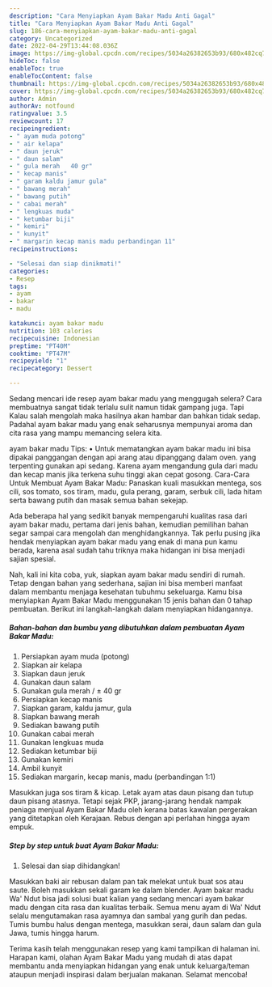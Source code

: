 ```yaml
---
description: "Cara Menyiapkan Ayam Bakar Madu Anti Gagal"
title: "Cara Menyiapkan Ayam Bakar Madu Anti Gagal"
slug: 186-cara-menyiapkan-ayam-bakar-madu-anti-gagal
category: Uncategorized
date: 2022-04-29T13:44:08.036Z
image: https://img-global.cpcdn.com/recipes/5034a26382653b93/680x482cq70/ayam-bakar-madu-foto-resep-utama.jpg
hideToc: false
enableToc: true
enableTocContent: false
thumbnail: https://img-global.cpcdn.com/recipes/5034a26382653b93/680x482cq70/ayam-bakar-madu-foto-resep-utama.jpg
cover: https://img-global.cpcdn.com/recipes/5034a26382653b93/680x482cq70/ayam-bakar-madu-foto-resep-utama.jpg
author: Admin
authorAv: notfound
ratingvalue: 3.5
reviewcount: 17
recipeingredient:
- " ayam muda potong"
- " air kelapa"
- " daun jeruk"
- " daun salam"
- " gula merah   40 gr"
- " kecap manis"
- " garam kaldu jamur gula"
- " bawang merah"
- " bawang putih"
- " cabai merah"
- " lengkuas muda"
- " ketumbar biji"
- " kemiri"
- " kunyit"
- " margarin kecap manis madu perbandingan 11"
recipeinstructions:

- "Selesai dan siap dinikmati!"
categories:
- Resep
tags:
- ayam
- bakar
- madu

katakunci: ayam bakar madu 
nutrition: 103 calories
recipecuisine: Indonesian
preptime: "PT40M"
cooktime: "PT47M"
recipeyield: "1"
recipecategory: Dessert

---
```



Sedang mencari ide resep ayam bakar madu yang menggugah selera? Cara membuatnya sangat tidak terlalu sulit namun tidak gampang juga. Tapi Kalau salah mengolah maka hasilnya akan hambar dan bahkan tidak sedap. Padahal ayam bakar madu yang enak seharusnya mempunyai aroma dan cita rasa yang mampu memancing selera kita.


ayam bakar madu Tips: • Untuk mematangkan ayam bakar madu ini bisa dipakai panggangan dengan api arang atau dipanggang dalam oven. yang terpenting gunakan api sedang. Karena ayam mengandung gula dari madu dan kecap manis jika terkena suhu tinggi akan cepat gosong. Cara-Cara Untuk Membuat Ayam Bakar Madu: Panaskan kuali masukkan mentega, sos cili, sos tomato, sos tiram, madu, gula perang, garam, serbuk cili, lada hitam serta bawang putih dan masak semua bahan sekejap.

Ada beberapa hal yang sedikit banyak mempengaruhi kualitas rasa dari ayam bakar madu, pertama dari jenis bahan, kemudian pemilihan bahan segar sampai cara mengolah dan menghidangkannya. Tak perlu pusing jika hendak menyiapkan ayam bakar madu yang enak di mana pun kamu berada, karena asal sudah tahu triknya maka hidangan ini bisa menjadi sajian spesial.


Nah, kali ini kita coba, yuk, siapkan ayam bakar madu sendiri di rumah. Tetap dengan bahan yang sederhana, sajian ini bisa memberi manfaat dalam membantu menjaga kesehatan tubuhmu sekeluarga. Kamu bisa menyiapkan Ayam Bakar Madu menggunakan 15 jenis bahan dan 0 tahap pembuatan. Berikut ini langkah-langkah dalam menyiapkan hidangannya.

<!--inarticleads1-->

##### Bahan-bahan dan bumbu yang dibutuhkan dalam pembuatan Ayam Bakar Madu:

1. Persiapkan  ayam muda (potong)
1. Siapkan  air kelapa
1. Siapkan  daun jeruk
1. Gunakan  daun salam
1. Gunakan  gula merah / ± 40 gr
1. Persiapkan  kecap manis
1. Siapkan  garam, kaldu jamur, gula
1. Siapkan  bawang merah
1. Sediakan  bawang putih
1. Gunakan  cabai merah
1. Gunakan  lengkuas muda
1. Sediakan  ketumbar biji
1. Gunakan  kemiri
1. Ambil  kunyit
1. Sediakan  margarin, kecap manis, madu (perbandingan 1:1)


Masukkan juga sos tiram &amp; kicap. Letak ayam atas daun pisang dan tutup daun pisang atasnya. Tetapi sejak PKP, jarang-jarang hendak nampak peniaga menjual Ayam Bakar Madu oleh kerana batas kawalan pergerakan yang ditetapkan oleh Kerajaan. Rebus dengan api perlahan hingga ayam empuk. 

<!--inarticleads2-->

##### Step by step untuk buat Ayam Bakar Madu:


1. Selesai dan siap dihidangkan!

Masukkan baki air rebusan dalam pan tak melekat untuk buat sos atau saute. Boleh masukkan sekali garam ke dalam blender. Ayam bakar madu Wa&#39; Ndut bisa jadi solusi buat kalian yang sedang mencari ayam bakar madu dengan cita rasa dan kualitas terbaik. Semua menu ayam di Wa&#39; Ndut selalu mengutamakan rasa ayamnya dan sambal yang gurih dan pedas. Tumis bumbu halus dengan mentega, masukkan serai, daun salam dan gula Jawa, tumis hingga harum. 

Terima kasih telah menggunakan resep yang kami tampilkan di halaman ini. Harapan kami, olahan Ayam Bakar Madu yang mudah di atas dapat membantu anda menyiapkan hidangan yang enak untuk keluarga/teman ataupun menjadi inspirasi dalam berjualan makanan. Selamat mencoba!
